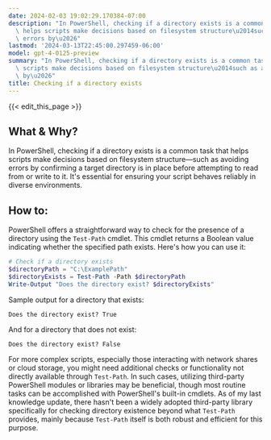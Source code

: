 ```yaml
---
date: 2024-02-03 19:02:29.170384-07:00
description: "In PowerShell, checking if a directory exists is a common task that\
  \ helps scripts make decisions based on filesystem structure\u2014such as avoiding\
  \ errors by\u2026"
lastmod: '2024-03-13T22:45:00.297459-06:00'
model: gpt-4-0125-preview
summary: "In PowerShell, checking if a directory exists is a common task that helps\
  \ scripts make decisions based on filesystem structure\u2014such as avoiding errors\
  \ by\u2026"
title: Checking if a directory exists
---
```


{{< edit_this_page >}}

## What & Why?
In PowerShell, checking if a directory exists is a common task that helps scripts make decisions based on filesystem structure—such as avoiding errors by confirming a target directory is in place before attempting to read from or write to it. It's essential for ensuring your script behaves reliably in diverse environments.

## How to:
PowerShell offers a straightforward way to check for the presence of a directory using the `Test-Path` cmdlet. This cmdlet returns a Boolean value indicating whether the specified path exists. Here's how you can use it:

```powershell
# Check if a directory exists
$directoryPath = "C:\ExamplePath"
$directoryExists = Test-Path -Path $directoryPath
Write-Output "Does the directory exist? $directoryExists"
```

Sample output for a directory that exists:

```
Does the directory exist? True
```

And for a directory that does not exist:

```
Does the directory exist? False
```

For more complex scripts, especially those interacting with network shares or cloud storage, you might need additional checks or functionality not directly available through `Test-Path`. In such cases, utilizing third-party PowerShell modules or libraries may be beneficial, though most routine tasks can be accomplished with PowerShell's built-in cmdlets. As of my last knowledge update, there hasn't been a widely adopted third-party library specifically for checking directory existence beyond what `Test-Path` provides, mainly because `Test-Path` itself is both robust and efficient for this purpose.
